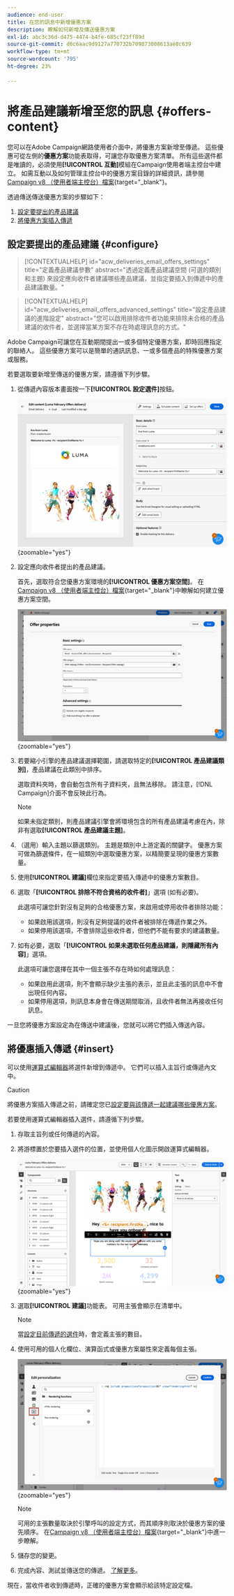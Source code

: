 ```yaml
---
audience: end-user
title: 在您的訊息中新增優惠方案
description: 瞭解如何新增及傳送優惠方案
exl-id: abc3c36d-d475-4474-b4fe-685cf23ff89d
source-git-commit: d6c6aac9d9127a770732b709873008613ae8c639
workflow-type: tm+mt
source-wordcount: '795'
ht-degree: 23%

---
```


# 將產品建議新增至您的訊息 {#offers-content}

您可以在Adobe Campaign網路使用者介面中，將優惠方案新增至傳遞。 這些優惠可從左側的&#x200B;**優惠方案**&#x200B;功能表取得，可讓您存取優惠方案清單。 所有這些選件都是唯讀的，必須使用&#x200B;**[!UICONTROL 互動]**&#x200B;模組在Campaign使用者端主控台中建立。 如需互動以及如何管理主控台中的優惠方案目錄的詳細資訊，請參閱[Campaign v8 （使用者端主控台）檔案](https://experienceleague.adobe.com/docs/campaign/campaign-v8/offers/interaction.html?lang=zh-Hant){target="_blank"}。

透過傳送傳送優惠方案的步驟如下：

1. [設定要提出的產品建議](#configure)
1. [將優惠方案插入傳遞](#insert)

## 設定要提出的產品建議 {#configure}

>[!CONTEXTUALHELP]
>id="acw_deliveries_email_offers_settings"
>title="定義產品建議參數"
>abstract="透過定義產品建議空間 (可選的類別和主題) 來設定應向收件者建議哪些產品建議，並指定要插入到傳遞中的產品建議數量。"

>[!CONTEXTUALHELP]
>id="acw_deliveries_email_offers_advanced_settings"
>title="設定產品建議的進階設定"
>abstract="您可以啟用排除收件者功能來排除未合格的產品建議的收件者，並選擇當某方案不存在時處理訊息的方式。"

Adobe Campaign可讓您在互動期間提出一或多個特定優惠方案，即時回應指定的聯絡人。 這些優惠方案可以是簡單的通訊訊息、一或多個產品的特殊優惠方案或服務。

若要選取要新增至傳送的優惠方案，請遵循下列步驟。

1. 從傳遞內容版本畫面按一下&#x200B;**[!UICONTROL 設定選件]**&#x200B;按鈕。

   ![在傳遞內容版本畫面中顯示優惠方案設定按鈕的熒幕擷圖](assets/offer-setup.png){zoomable="yes"}

1. 設定應向收件者提出的產品建議。

   首先，選取符合您優惠方案環境的&#x200B;**[!UICONTROL 優惠方案空間]**。 在[Campaign v8 （使用者端主控台）檔案](https://experienceleague.adobe.com/docs/campaign/campaign-v8/offers/interaction-settings/interaction-offer-spaces.html?lang=zh-Hant){target="_blank"}中瞭解如何建立優惠方案空間。

   ![熒幕擷圖顯示優惠方案建立內容中的優惠方案空間選擇](assets/offer-create-content.png){zoomable="yes"}

1. 若要縮小引擎的產品建議選擇範圍，請選取特定的&#x200B;**[!UICONTROL 產品建議類別]**，產品建議在此類別中排序。

   選取資料夾時，會自動包含所有子資料夾，且無法移除。 請注意，[!DNL Campaign]介面不會反映此行為。

   >[!NOTE]
   >
   >如果未指定類別，則產品建議引擎會將環境包含的所有產品建議考慮在內，除非有選取&#x200B;**[!UICONTROL 產品建議主題]**。

1. （選用）輸入主題以篩選類別。 主題是類別中上游定義的關鍵字。 優惠方案可做為篩選條件，在一組類別中選取優惠方案，以精簡要呈現的優惠方案數量。

1. 使用&#x200B;**[!UICONTROL 建議]**&#x200B;欄位來指定要插入傳遞中的優惠方案數目。

1. 選取「**[!UICONTROL 排除不符合資格的收件者]**」選項 (如有必要)。

   此選項可讓您針對沒有足夠的合格優惠方案，來啟用或停用收件者排除功能：

   * 如果啟用該選項，則沒有足夠提議的收件者被排除在傳遞作業之外。
   * 如果停用該選項，不會排除這些收件者，但他們不能有要求的建議數量。

1. 如有必要，選取「**[!UICONTROL 如果未選取任何產品建議，則隱藏所有內容]**」選項。

   此選項可讓您選擇在其中一個主張不存在時如何處理訊息：

   * 如果啟用此選項，則不會顯示缺少主張的表示，並且此主張的訊息中不會出現任何內容。
   * 如果停用選項，則訊息本身會在傳送期間取消，且收件者無法再接收任何訊息。

一旦您將優惠方案設定為在傳送中建議後，您就可以將它們插入傳送內容。

## 將優惠插入傳遞 {#insert}

可以使用[運算式編輯器](../personalization/gs-personalization.md#access)將選件新增到傳遞中。 它們可以插入主旨行或傳遞內文中。

>[!CAUTION]
>
>將優惠方案插入傳遞之前，請確定您已[設定要與該傳遞一起建議哪些優惠方案](#configure)。

若要使用運算式編輯器插入選件，請遵循下列步驟。

1. 存取主旨列或任何傳遞的內容。

1. 將游標置於您要插入選件的位置，並使用個人化圖示開啟運算式編輯器。

   ![熒幕擷圖顯示用來開啟運算式編輯器的個人化圖示](assets/offer-insert-perso-icon.png){zoomable="yes"}

1. 選取&#x200B;**[!UICONTROL 建議]**&#x200B;功能表。 可用主張會顯示在清單中。

   >[!NOTE]
   >
   >當[設定目前傳遞的選件](#configure)時，會定義主張的數目。

1. 使用可用的個人化欄位、演算函式或優惠方案屬性來定義每個主張。

   ![熒幕擷圖顯示插入傳遞內容中的選件](assets/offer-inserted.png){zoomable="yes"}

   >[!NOTE]
   >
   >可用的主張數量取決於引擎呼叫的設定方式，而其順序則取決於優惠方案的優先順序。 在[Campaign v8 （使用者端主控台）檔案](https://experienceleague.adobe.com/docs/campaign/campaign-v8/offers/interaction-best-practices.html?lang=zh-Hant){target="_blank"}中進一步瞭解。

1. 儲存您的變更。

1. 完成內容、測試並傳送您的傳遞。 [了解更多](gs-messages.md)。

現在，當收件者收到傳遞時，正確的優惠方案會顯示給該特定設定檔。